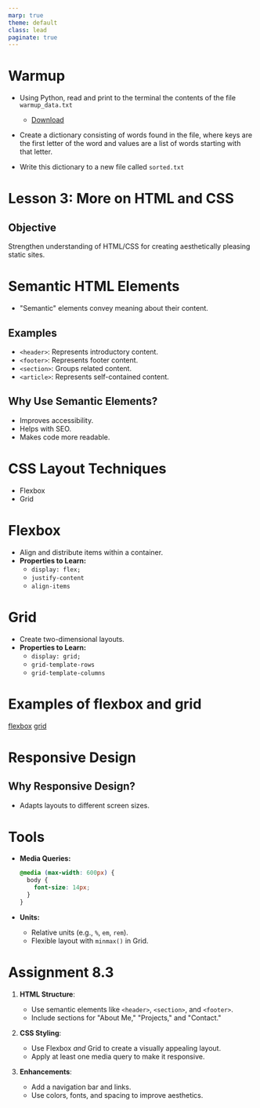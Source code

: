 ```yaml
---
marp: true
theme: default
class: lead
paginate: true
---
```


<!-- headingDivider: 1 -->
<!-- backgroundColor: black -->
<!-- class: invert -->

# Warmup

- Using Python, read and print to the terminal the contents of the file `warmup_data.txt`
  - [Download](https://whlapinel.github.io/courses/python-ii-programming-honors/unit-8/lesson-8.3/files/warmup_data.txt)

- Create a dictionary consisting of words found in the file, where keys are the first letter of the word and values are a list of words starting with that letter.

- Write this dictionary to a new file called `sorted.txt`

# Lesson 3: More on HTML and CSS

## Objective

Strengthen understanding of HTML/CSS for creating aesthetically pleasing static sites.

# Semantic HTML Elements

- "Semantic" elements convey meaning about their content.

## Examples

- `<header>`: Represents introductory content.
- `<footer>`: Represents footer content.
- `<section>`: Groups related content.
- `<article>`: Represents self-contained content.

## Why Use Semantic Elements?

- Improves accessibility.
- Helps with SEO.
- Makes code more readable.

# CSS Layout Techniques

- Flexbox
- Grid

# Flexbox

- Align and distribute items within a container.
- **Properties to Learn:**
  - `display: flex;`
  - `justify-content`
  - `align-items`

# Grid

- Create two-dimensional layouts.
- **Properties to Learn:**
  - `display: grid;`
  - `grid-template-rows`
  - `grid-template-columns`

# Examples of flexbox and grid

[flexbox](https://whlapinel.github.io/courses/python-ii-programming-honors/unit-8/lesson-8.3/files/flex.html)
[grid](https://whlapinel.github.io/courses/python-ii-programming-honors/unit-8/lesson-8.3/files/grid.html)

# Responsive Design

## Why Responsive Design?

- Adapts layouts to different screen sizes.

# Tools

- **Media Queries:**

  ```css
  @media (max-width: 600px) {
    body {
      font-size: 14px;
    }
  }
  ```

- **Units:**
  - Relative units (e.g., `%`, `em`, `rem`).
  - Flexible layout with `minmax()` in Grid.

# Assignment 8.3

1. **HTML Structure**:
   - Use semantic elements like `<header>`, `<section>`, and `<footer>`.
   - Include sections for "About Me," "Projects," and "Contact."

2. **CSS Styling**:
   - Use Flexbox *and* Grid to create a visually appealing layout.
   - Apply at least one media query to make it responsive.

3. **Enhancements**:
   - Add a navigation bar and links.
   - Use colors, fonts, and spacing to improve aesthetics.
